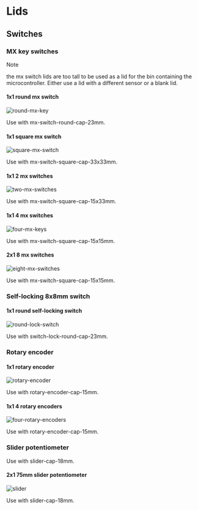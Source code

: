 # Lids

## Switches

### MX key switches

> [!NOTE]  
> the mx switch lids are too tall to be used as a lid for the bin containing the microcontroller. Either use a lid with a different sensor or a blank lid. 

#### 1x1 round mx switch

![round-mx-key](https://github.com/user-attachments/assets/2f920e1f-4bf7-4264-a728-d56c33869e88)

Use with mx-switch-round-cap-23mm.

#### 1x1 square mx switch

![square-mx-switch](https://github.com/user-attachments/assets/1e59a45c-ba6b-409c-adb8-fee69bb82246)

Use with mx-switch-square-cap-33x33mm.

#### 1x1 2 mx switches

![two-mx-switches](https://github.com/user-attachments/assets/085228b3-7c8a-4583-83a4-e259c3116fa6)

Use with mx-switch-square-cap-15x33mm.

#### 1x1 4 mx switches

![four-mx-keys](https://github.com/user-attachments/assets/f5e44da6-ed56-427a-9f8f-ee319a8a840f)

Use with mx-switch-square-cap-15x15mm.

#### 2x1 8 mx switches

![eight-mx-switches](https://github.com/user-attachments/assets/624ff472-c86e-4333-b824-f49bc8f5f9d8)

Use with mx-switch-square-cap-15x15mm.

### Self-locking 8x8mm switch

#### 1x1 round self-locking switch

![round-lock-switch](https://github.com/user-attachments/assets/4e8b8ca8-cf40-4bf4-b1b7-6c91d9da760d)

Use with switch-lock-round-cap-23mm.

### Rotary encoder

#### 1x1 rotary encoder

![rotary-encoder](https://github.com/user-attachments/assets/7d130fc7-a760-4fbb-99b6-f86d75f14e3d)

Use with rotary-encoder-cap-15mm.

#### 1x1 4 rotary encoders

![four-rotary-encoders](https://github.com/user-attachments/assets/75ab99bc-703b-4024-bac5-4595804cfdf4)

Use with rotary-encoder-cap-15mm.

### Slider potentiometer

Use with slider-cap-18mm.

#### 2x1 75mm slider potentiometer

![slider](https://github.com/user-attachments/assets/cff0724e-3a8e-4012-86df-b0d60164fd4b)


Use with slider-cap-18mm.
